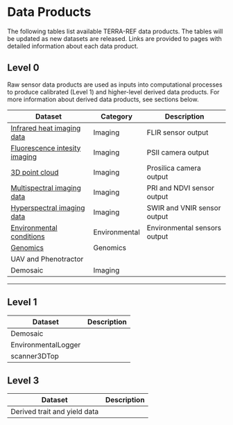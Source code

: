 # Data Products

The following tables list available TERRA-REF data products. The tables will be updated as new datasets are released.  Links are provided to pages with detailed information about each data product.

## Level 0

Raw sensor data products are used as inputs into computational processes to produce calibrated  \(Level 1\) and higher-level derived data products.  For more information about derived data products, see sections below.

| Dataset  | Category | Description |
| ---  | --- | --- |
| [Infrared heat imaging data](/infrared.md)  | Imaging | FLIR sensor output| 
| [Fluorescence intesity imaging](/fluorescence-intensity-imaging.md) | Imaging | PSII camera output |
| [3D point cloud](/stereo-imaging.md) | Imaging | Prosilica camera output|
| [Multispectral imaging data](/multispectral-imaging-data.md) | Imaging | PRI and NDVI sensor output|
| [Hyperspectral imaging data](/hyperspectral-data.md) | Imaging | SWIR and VNIR sensor output|
| [Environmental conditions](/environmental_conditions.md)  | Environmental | Environmental sensors output|
| [Genomics](/genomics.md) | Genomics | | 
| UAV and Phenotractor | | |  
| Demosaic | Imaging | | 

----


## Level 1

| Dataset | Description |
| --- | --- |
| Demosaic |  |
| EnvironmentalLogger |  |
| scanner3DTop |

## Level 3

| Dataset | Description |
| --- | --- |
| Derived trait and yield data |  |

